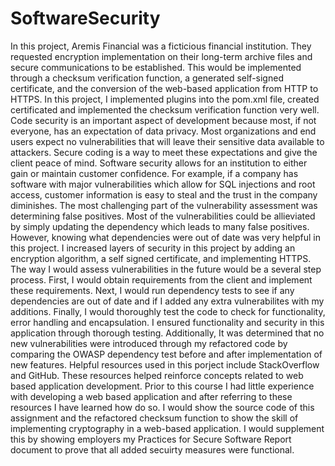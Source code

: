 # SoftwareSecurity
In this project, Aremis Financial was a ficticious financial institution. They requested encryption implementation on their long-term archive files and secure communications to be established. This would be implemented through a checksum verification function, a generated self-signed certificate, and the conversion of the web-based application from HTTP to HTTPS.
In this project, I implemented plugins into the pom.xml file, created certificated and implemented the checksum verification function very well. Code security is an important aspect of development because most, if not everyone, has an expectation of data privacy. Most organizations and end users expect no vulnerabilities that will leave their sensitive data available to attackers. Secure coding is a way to meet these expectations and give the client peace of mind. Software security allows for an institution to either gain or maintain customer confidence. For example, if a company has software with major vulnerabilities which allow for SQL injections and root access, customer information is easy to steal and the trust in the company diminishes.
The most challenging part of the vulnerability assessment was determining false positives. Most of the vulnerabilities could be allieviated by simply updating the dependency which leads to many false positives. However, knowing what dependencies were out of date was very helpful in this project.
I increased layers of security in this project by adding an encryption algorithm, a self signed certificate, and implementing HTTPS. The way I would assess vulnerabilities in the future would be a several step process. First, I would obtain requirements from the client and implement these requirements. Next, I would run dependency tests to see if any dependencies are out of date and if I added any extra vulnerabilites with my additions. Finally, I would thoroughly test the code to check for functionality, error handling and encapsulation.
I ensured functionality and security in this application through thorough testing. Additionally, It was determined that no new vulnerabilities were introduced through my refactored code by comparing the OWASP dependency test before and after implementation of new features.
Helpful resources used in this porject include StackOverflow and GitHub. These resources helped reinforce concepts related to web based application development. Prior to this course I had little experience with developing a web based application and after referring to these resources I have learned how do so.
I would show the source code of this assignment and the refactored checksum function to show the skill of implementing cryptography in a web-based application. I would supplement this by showing employers my Practices for Secure Software Report document to prove that all added secuirty measures were functional.
